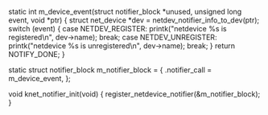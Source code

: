 static int m_device_event(struct notifier_block *unused,
				unsigned long event, void *ptr)
{
    struct net_device *dev = netdev_notifier_info_to_dev(ptr);
	switch (event) {
	case NETDEV_REGISTER:
        printk("netdevice %s is registered\n", dev->name);
		break;
	case NETDEV_UNREGISTER:
        printk("netdevice %s is unregistered\n", dev->name);
		break;
	}
	return NOTIFY_DONE;
}

static struct notifier_block m_notifier_block = {
	.notifier_call	= m_device_event,
};

void knet_notifier_init(void)
{
    register_netdevice_notifier(&m_notifier_block);
}